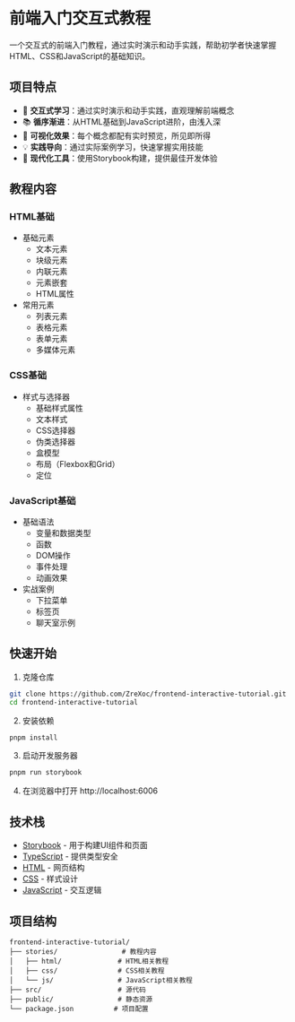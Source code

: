 # 前端入门交互式教程

一个交互式的前端入门教程，通过实时演示和动手实践，帮助初学者快速掌握HTML、CSS和JavaScript的基础知识。

## 项目特点

- 🎯 **交互式学习**：通过实时演示和动手实践，直观理解前端概念
- 📚 **循序渐进**：从HTML基础到JavaScript进阶，由浅入深
- 🎨 **可视化效果**：每个概念都配有实时预览，所见即所得
- 💡 **实践导向**：通过实际案例学习，快速掌握实用技能
- 🚀 **现代化工具**：使用Storybook构建，提供最佳开发体验

## 教程内容

### HTML基础
- 基础元素
  - 文本元素
  - 块级元素
  - 内联元素
  - 元素嵌套
  - HTML属性
- 常用元素
  - 列表元素
  - 表格元素
  - 表单元素
  - 多媒体元素

### CSS基础
- 样式与选择器
  - 基础样式属性
  - 文本样式
  - CSS选择器
  - 伪类选择器
  - 盒模型
  - 布局（Flexbox和Grid）
  - 定位

### JavaScript基础
- 基础语法
  - 变量和数据类型
  - 函数
  - DOM操作
  - 事件处理
  - 动画效果
- 实战案例
  - 下拉菜单
  - 标签页
  - 聊天室示例

## 快速开始

1. 克隆仓库
```bash
git clone https://github.com/ZreXoc/frontend-interactive-tutorial.git
cd frontend-interactive-tutorial
```

2. 安装依赖
```bash
pnpm install
```

3. 启动开发服务器
```bash
pnpm run storybook
```

4. 在浏览器中打开 http://localhost:6006

## 技术栈

- [Storybook](https://storybook.js.org/) - 用于构建UI组件和页面
- [TypeScript](https://www.typescriptlang.org/) - 提供类型安全
- [HTML](https://developer.mozilla.org/zh-CN/docs/Web/HTML) - 网页结构
- [CSS](https://developer.mozilla.org/zh-CN/docs/Web/CSS) - 样式设计
- [JavaScript](https://developer.mozilla.org/zh-CN/docs/Web/JavaScript) - 交互逻辑

## 项目结构

```
frontend-interactive-tutorial/
├── stories/                # 教程内容
│   ├── html/              # HTML相关教程
│   ├── css/               # CSS相关教程
│   └── js/                # JavaScript相关教程
├── src/                   # 源代码
├── public/                # 静态资源
└── package.json          # 项目配置
```